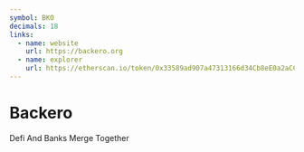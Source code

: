```yaml
---
symbol: BKO
decimals: 18
links:
  - name: website
    url: https://backero.org
  - name: explorer
    url: https://etherscan.io/token/0x33589ad907a47313166d34Cb8eE0a2aCC2c00d8E
---
```


# Backero

Defi And Banks Merge Together​
